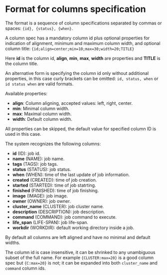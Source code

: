 Format for columns specification
================================

The format is a sequence of column specifications separated
by commas or spaces: `{id}, {status}, {when}`.

A column spec has a mandatory column id plus optional properties
for indication of alignment, minimum and maximum column width,
and optional column title: `{id;align=center;min=10;max=30;width=20;TITLE}`

Here **id** is the column id, **align**, **min**, **max**, **width**
are properties and **TITLE** is the column title.

An alternative form is specifying the column id only without
additional properties, in this case curly brackets can be omitted:
`id, status, when` or `id status when` are valid formats.


Available properties:

* **align**: Column aligning, accepted values: left, right, center.
* **min**: Minimal column width.
* **max**: Maximal column width.
* **width**: Default column width.

All properties can be skipped, the default value for specified column ID
is used in this case.

The system recognizes the following columns:

* **id** (ID): job id.
* **name** (NAME): job name.
* **tags** (TAGS): job tags.
* **status** (STATUS): job status.
* **when** (WHEN): time of the last update of job information.
* **created** (CREATED): time of job creation.
* **started** (STARTED): time of job statrting.
* **finished** (FINISHED): time of job finishing.
* **image** (IMAGE): job image.
* **owner** (OWNER): job owner.
* **cluster_name** (CLUSTER): job cluster name.
* **description** (DESCRIPTION): job description.
* **command** (COMMAND): job command to execute.
* **life_span** (LIFE-SPAN): job life-span.
* **workdir** (WORKDIR): default working directory inside a job.

By default all columns are left aligned and have no minimal and default widths.

The column id is case insensitive, it can be shrinked to any unambiguous subset
of the full name.  For example `{CLUSTER:max=20}` is a good column spec but
`{C:max=20}` is not; it can be expanded into both `cluster_name` and `command`
column ids.